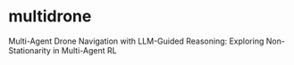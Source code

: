 # multidrone
Multi-Agent Drone Navigation with LLM-Guided Reasoning: Exploring Non-Stationarity in Multi-Agent RL
